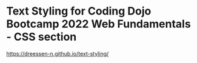# Text Styling for Coding Dojo Bootcamp 2022 Web Fundamentals - CSS section 

 https://dreessen-n.github.io/text-styling/